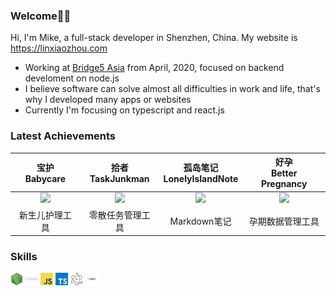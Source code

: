 ### Welcome🎉🎉

Hi, I'm Mike, a full-stack developer in Shenzhen, China.
My website is https://linxiaozhou.com

- Working at [Bridge5 Asia](https://github.com/bridge5) from April, 2020, focused on backend develoment on node.js
- I believe software can solve almost all difficulties in work and life, that's why I developed many apps or websites
- Currently I'm focusing on typescript and react.js


### Latest Achievements

| **宝护**<br>Babycare | **拾者**<br>TaskJunkman | **孤岛笔记**<br>LonelyIslandNote | **好孕**<br>Better Pregnancy |
|:---:|:---:|:---:|:---:|
| <img height="80" src="https://user-images.githubusercontent.com/13687360/191022438-c2ee3713-d5b0-461a-a62d-8446c1058359.png"> | <img height="80" src="https://user-images.githubusercontent.com/13687360/191022642-0e681131-c574-4430-a5a9-7cfae7c53df6.png"> | <img height="80" src="https://user-images.githubusercontent.com/13687360/191022568-9394e957-7cc5-43cd-824a-23e0d1882d1e.png"> | <img height="80" src="https://user-images.githubusercontent.com/13687360/191024082-32ae9ef8-9692-4a4b-a107-05a08e81a6ca.png"> |
| 新生儿护理工具 | 零散任务管理工具 | Markdown笔记 | 孕期数据管理工具 |


### Skills

<code><img height="20" src="https://raw.githubusercontent.com/github/explore/80688e429a7d4ef2fca1e82350fe8e3517d3494d/topics/nodejs/nodejs.png"></code>
<code><img height="20" src="https://raw.githubusercontent.com/github/explore/80688e429a7d4ef2fca1e82350fe8e3517d3494d/topics/express/express.png"></code>
<code><img height="20" src="https://raw.githubusercontent.com/github/explore/80688e429a7d4ef2fca1e82350fe8e3517d3494d/topics/javascript/javascript.png"></code>
<code><img height="20" src="https://raw.githubusercontent.com/github/explore/80688e429a7d4ef2fca1e82350fe8e3517d3494d/topics/typescript/typescript.png"></code>
<code><img height="20" src="https://raw.githubusercontent.com/github/explore/80688e429a7d4ef2fca1e82350fe8e3517d3494d/topics/electron/electron.png"></code>
<code><img height="20" src="https://raw.githubusercontent.com/github/explore/80688e429a7d4ef2fca1e82350fe8e3517d3494d/topics/jquery/jquery.png"></code>




